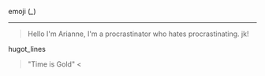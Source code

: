 emoji (*_*)
***

>Hello I'm Arianne, I'm a procrastinator who hates procrastinating. jk!
>

hugot_lines

> "Time is Gold" <

